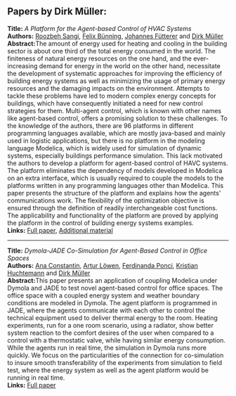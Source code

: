 <h2>Papers by Dirk Müller:</h2>
<p>
<b>Title:</b> <i> A Platform for the Agent-based Control of HVAC Systems </i> <br />
<b>Authors:</b> <a href="../authors/author_236.html">Roozbeh Sangi</a>, <a href="../authors/author_37.html">Felix Bünning</a>, <a href="../authors/author_77.html">Johannes Fütterer</a> and <a href="../authors/author_187.html">Dirk Müller</a><br />
<b>Abstract:</b>The amount of energy used for heating and cooling in the building sector is about one third of the total energy consumed in the world. The finiteness of natural energy resources on the one hand, and the ever-increasing demand for energy in the world on the other hand, necessitate the development of systematic approaches for improving the efficiency of building energy systems as well as minimizing the usage of primary energy resources and the damaging impacts on the environment. Attempts to tackle these problems have led to modern complex energy concepts for buildings, which have consequently initiated a need for new control strategies for them. Multi-agent control, which is known with other names like agent-based control, offers a promising solution to these challenges. To the knowledge of the authors, there are 96 platforms in different programming languages available, which are mostly java-based and mainly used in logistic applications, but there is no platform in the modeling language Modelica, which is widely used for simulation of dynamic systems, especially buildings performance simulation. This lack motivated the authors to develop a platform for agent-based control of HAVC systems. The platform eliminates the dependency of models developed in Modelica on an extra interface, which is usually required to couple the models to the platforms written in any programming languages other than Modelica. This paper presents the structure of the platform and explains how the agents' communications work. The flexibility of the optimization objective is ensured through the definition of readily interchangeable cost functions. The applicability and functionality of the platform are proved by applying the platform in the control of building energy systems examples.<br />
<b>Links:</b> <a href="../submissions/ecp17132799_SangiBunningFuttererMuller.pdf">Full paper</a>, <a href="../attachments/attachment_89.zip">Additional material</a></p>
<hr />
<p>
<b>Title:</b> <i> Dymola-JADE Co-Simulation for Agent-Based Control in Office Spaces </i> <br />
<b>Authors:</b> <a href="../authors/author_46.html">Ana Constantin</a>, <a href="../authors/author_163.html">Artur Löwen</a>, <a href="../authors/author_220.html">Ferdinanda Ponci</a>, <a href="../authors/author_115.html">Kristian Huchtemann</a> and <a href="../authors/author_187.html">Dirk Müller</a><br />
<b>Abstract:</b>This paper presents an application of coupling Modelica under Dymola and JADE to test novel agent-based control for office spaces. The office space with a coupled energy system and weather boundary conditions are modeled in Dymola. The agent platform is programmed in JADE, where the agents communicate with each other to control the technical equipment used to deliver thermal energy to the room. Heating experiments, run for a one room scenario, using a radiator, show better system reaction to the comfort desires of the user when compared to a control with a thermostatic valve, while having similar energy consumption. While the agents run in real time, the simulation in Dymola runs more quickly. We focus on the particularities of the connection for co-simulation to insure smooth transferability of the experiments from simulation to field test, where the energy system as well as the agent platform would be running in real time.<br />
<b>Links:</b> <a href="../submissions/ecp17132345_ConstantinLowenPonciHuchtemannMuller.pdf">Full paper</a></p>